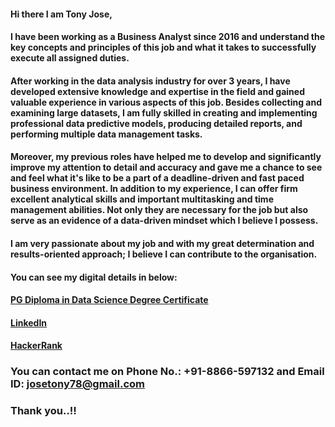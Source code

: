 #### Hi there I am Tony Jose,
#### I have been working as a Business Analyst since 2016 and understand the key concepts and principles of this job and what it takes to successfully execute all assigned duties.

#### After working in the data analysis industry for over 3 years, I have developed extensive knowledge and expertise in the field and gained valuable experience in various aspects of this job. Besides collecting and examining large datasets, I am fully skilled in creating and implementing professional data predictive models, producing  detailed reports, and performing multiple data management tasks. 

#### Moreover, my previous roles have helped me to develop and significantly improve my attention to detail and  accuracy and gave me a chance to see and feel what it's like to be a part of a deadline-driven and fast paced business environment. In addition to my experience, I can offer firm excellent analytical skills and important multitasking and time management abilities. Not only they are necessary for the job but also serve as an evidence of a data-driven mindset which I believe I possess.

#### I am very passionate about my job and with my great determination and results-oriented approach; I believe I can contribute to the organisation.

#### **You can see my digital details in below:**
#### **[PG Diploma in Data Science Degree Certificate](https://api.accredible.com/v1/auth/invite?code=e22bbad1a72fb7905f26&credential_id=a8367d5b-35be-4f2a-9bfe-2e48e906018b&url=https%3A%2F%2Fwww.credential.net%2Fa8367d5b-35be-4f2a-9bfe-2e48e906018b&ident=e486b4fa3b7c9f51daaa8b9b9b8af15e2615e1ff)**
#### **[LinkedIn](https://www.linkedin.com/in/tony-j/)**
#### **[HackerRank](https://www.hackerrank.com/josetony78)**

### You can contact me on **Phone No.: +91-8866-597132** and **Email ID: josetony78@gmail.com**

### Thank you..!!
